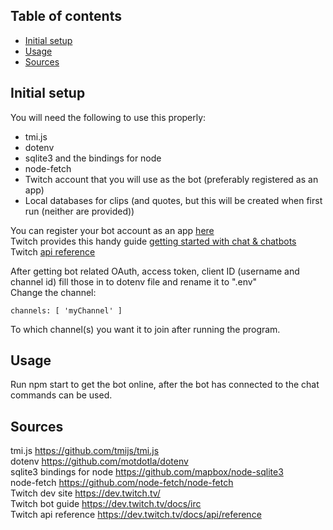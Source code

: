 ## Table of contents
* [Initial setup](#initial-setup)
* [Usage](#usage)
* [Sources](#sources)
      
## Initial setup
   
You will need the following to use this properly:
* tmi.js
* dotenv
* sqlite3 and the bindings for node
* node-fetch
* Twitch account that you will use as the bot (preferably registered as an app)
* Local databases for clips (and quotes, but this will be created when first run (neither are provided)) 
   
You can register your bot account as an app [here](https://dev.twitch.tv/)   
Twitch provides this handy guide [getting started with chat & chatbots](https://dev.twitch.tv/docs/irc)   
Twitch [api reference](https://dev.twitch.tv/docs/api/reference)  
   
After getting bot related OAuth, access token, client ID (username and channel id) fill those in to dotenv file and rename it to ".env"   
Change the channel:   
```
channels: [ 'myChannel' ]
```
To which channel(s) you want it to join after running the program.   
   
## Usage
   
Run npm start to get the bot online, after the bot has connected to the chat commands can be used.
   
## Sources
   
tmi.js https://github.com/tmijs/tmi.js   
dotenv https://github.com/motdotla/dotenv   
sqlite3 bindings for node https://github.com/mapbox/node-sqlite3   
node-fetch https://github.com/node-fetch/node-fetch   
Twitch dev site https://dev.twitch.tv/   
Twitch bot guide https://dev.twitch.tv/docs/irc   
Twitch api reference https://dev.twitch.tv/docs/api/reference   

